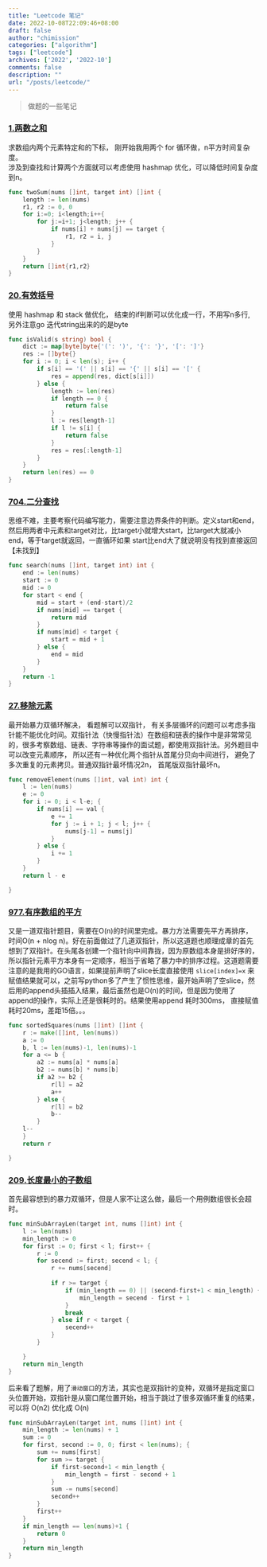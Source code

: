 ```yaml
---
title: "Leetcode 笔记"
date: 2022-10-08T22:09:46+08:00
draft: false
author: "chimission"
categories: ["algorithm"]
tags: ["leetcode"]
archives: ['2022', '2022-10']
comments: false
description: ""
url: "/posts/leetcode/"
---
```

>做题的一些笔记
 <!--more-->
### [1.两数之和](https://leetcode.cn/problems/valid-parentheses/)
求数组内两个元素特定和的下标， 刚开始我用两个 for 循环做，n平方时间复杂度。  
涉及到查找和计算两个方面就可以考虑使用 hashmap 优化，可以降低时间复杂度到n。 
```go
func twoSum(nums []int, target int) []int {
    length := len(nums)
    r1, r2 := 0, 0 
    for i:=0; i<length;i++{
        for j:=i+1; j<length; j++ {
            if nums[i] + nums[j] == target {
                r1, r2 = i, j
            }
        }
    }
    return []int{r1,r2}
}
``` 

### [20.有效括号](https://leetcode.cn/problems/valid-parentheses/)
使用 hashmap 和 stack 做优化， 结束的if判断可以优化成一行，不用写n多行, 另外注意go 迭代string出来的的是byte
```go
func isValid(s string) bool {
	dict := map[byte]byte{'(': ')', '{': '}', '[': ']'}
	res := []byte{}
	for i := 0; i < len(s); i++ {
		if s[i] == '(' || s[i] == '{' || s[i] == '[' {
			res = append(res, dict[s[i]])
		} else {
			length := len(res)
			if length == 0 {
				return false
			}
			l := res[length-1]
			if l != s[i] {
				return false
			}
			res = res[:length-1]
		}
	}
	return len(res) == 0
}
```

### [704.二分查找](https://leetcode.cn/problems/binary-search/)
思维不难，主要考察代码编写能力，需要注意边界条件的判断。定义start和end， 然后用两者中元素和target对比，比target小就增大start，比target大就减小end，等于target就返回，一直循环如果 start比end大了就说明没有找到直接返回【未找到】
```go
func search(nums []int, target int) int {
	end := len(nums)
	start := 0
	mid := 0
	for start < end {
		mid = start + (end-start)/2
		if nums[mid] == target {
			return mid
		}
		if nums[mid] < target {
			start = mid + 1
		} else {
			end = mid
		}
	}
	return -1
}
```

### [27.移除元素](https://leetcode.cn/problems/remove-element/)
最开始暴力双循环解决， 看题解可以双指针， 有关多层循环的问题可以考虑多指针能不能优化时间。双指针法（快慢指针法）在数组和链表的操作中是非常常见的，很多考察数组、链表、字符串等操作的面试题，都使用双指针法。另外题目中可以改变元素顺序， 所以还有一种优化两个指针从首尾分贝向中间进行， 避免了多次重复的元素拷贝。普通双指针最坏情况2n， 首尾版双指针最坏n。  
```go
func removeElement(nums []int, val int) int {
	l := len(nums)
	e := 0
	for i := 0; i < l-e; {
		if nums[i] == val {
			e += 1
			for j := i + 1; j < l; j++ {
				nums[j-1] = nums[j]
			}
		} else {
			i += 1
		}
	}
	return l - e

}
```

### [977.有序数组的平方](https://leetcode.cn/problems/squares-of-a-sorted-array/submissions/)
又是一道双指针题目，需要在O(n)的时间里完成。暴力方法需要先平方再排序，时间O(n + nlog n)。好在前面做过了几道双指针，所以这道题也顺理成章的首先想到了双指针。在头尾各创建一个指针向中间靠拢，因为原数组本身是排好序的，所以指针元素平方本身有一定顺序，相当于省略了暴力中的排序过程。这道题需要注意的是我用的GO语言，如果提前声明了slice长度直接使用 `slice[index]=x` 来赋值结果就可以，之前写python多了产生了惯性思维，最开始声明了空slice，然后用的append头插插入结果，最后虽然也是O(n)的时间，但是因为使用了append的操作，实际上还是很耗时的。结果使用append 耗时300ms， 直接赋值耗时20ms，差距15倍。。。
```go
func sortedSquares(nums []int) []int {
	r := make([]int, len(nums))
	a := 0
	b, l := len(nums)-1, len(nums)-1
	for a <= b {
		a2 := nums[a] * nums[a]
		b2 := nums[b] * nums[b]
		if a2 >= b2 {
			r[l] = a2
			a++	
		} else {
			r[l] = b2
			b--
		}
    l--
	}
	return r

}
```

### [209.长度最小的子数组](https://leetcode.cn/problems/minimum-size-subarray-sum/submissions/)
首先最容想到的暴力双循环，但是人家不让这么做，最后一个用例数组很长会超时。
```go
func minSubArrayLen(target int, nums []int) int {
	l := len(nums)
	min_length := 0
	for first := 0; first < l; first++ {
		r := 0
		for secend := first; secend < l; {
			r += nums[secend]
			
			if r >= target {
				if (min_length == 0) || (secend-first+1 < min_length) {
					min_length = secend - first + 1
				}
                break
			} else if r < target {
				secend++
			}
		}

	}
	return min_length
}
```  
后来看了题解，用了`滑动窗口`的方法，其实也是双指针的变种，双循环是指定窗口头位置开始，双指针是从窗口尾位置开始，相当于跳过了很多双循环重复的结果，可以将 O(n2) 优化成 O(n)  
```go
func minSubArrayLen(target int, nums []int) int {
	min_length := len(nums) + 1
	sum := 0
	for first, second := 0, 0; first < len(nums); {
		sum += nums[first]
		for sum >= target {
			if first-second+1 < min_length {
				min_length = first - second + 1
			}
			sum -= nums[second]
			second++
		}
		first++
	}
	if min_length == len(nums)+1 {
		return 0
	}
	return min_length
}
```